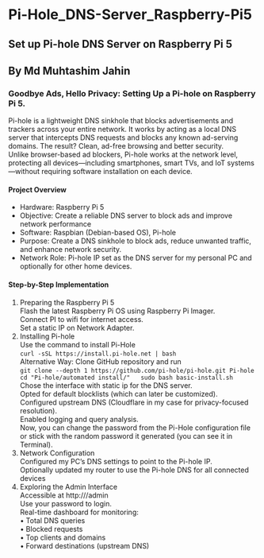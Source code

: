 # Pi-Hole_DNS-Server_Raspberry-Pi5
## Set up Pi-hole DNS Server on Raspberry Pi 5  
## By Md Muhtashim Jahin  
### Goodbye Ads, Hello Privacy: Setting Up a Pi-hole on Raspberry Pi 5.  
Pi-hole is a lightweight DNS sinkhole that blocks advertisements and trackers across your entire network. It works by acting as a local DNS server that intercepts DNS requests and blocks any known ad-serving domains. The result? Clean, ad-free browsing and better security.  
Unlike browser-based ad blockers, Pi-hole works at the network level, protecting all devices—including smartphones, smart TVs, and IoT systems—without requiring software installation on each device.  
#### Project Overview
- Hardware: Raspberry Pi 5  
- Objective: Create a reliable DNS server to block ads and improve network performance  
- Software: Raspbian (Debian-based OS), Pi-hole  
- Purpose: Create a DNS sinkhole to block ads, reduce unwanted traffic, and enhance network security.    
- Network Role: Pi-hole IP set as the DNS server for my personal PC and optionally for other home devices.    
#### Step-by-Step Implementation    
1. Preparing the Raspberry Pi 5  
Flash the latest Raspberry Pi OS using Raspberry Pi Imager.  
Connect PI to wifi for internet access.  
Set a static IP on Network Adapter.  
2. Installing Pi-hole  
Use the command to install Pi-Hole  
``curl -sSL https://install.pi-hole.net | bash``  
Alternative Way: Clone GitHub repository and run  
``git clone --depth 1 https://github.com/pi-hole/pi-hole.git Pi-hole  
cd "Pi-hole/automated install/"  
sudo bash basic-install.sh``  
Chose the interface with static ip for the DNS server.  
Opted for default blocklists (which can later be customized).  
Configured upstream DNS (Cloudflare in my case for privacy-focused resolution).  
Enabled logging and query analysis.  
Now, you can change the password from the Pi-Hole configuration file or stick with the random password it generated (you can see it in Terminal).  
3. Network Configuration  
Configured my PC’s DNS settings to point to the Pi-hole IP.  
Optionally updated my router to use the Pi-hole DNS for all connected devices  
4. Exploring the Admin Interface  
Accessible at http://<pi-ip-address>/admin  
Use your password to login.  
Real-time dashboard for monitoring:    
•	Total DNS queries  
•	Blocked requests  
•	Top clients and domains  
•	Forward destinations (upstream DNS)  
